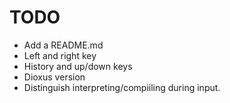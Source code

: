 # TODO

* Add a README.md
* Left and right key
* History and up/down keys
* Dioxus version
* Distinguish interpreting/compiiling during input.
